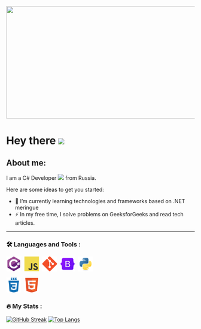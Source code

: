 <div align="center">
  <img src="https://media.giphy.com/media/v1.Y2lkPTc5MGI3NjExMGswand1d3Fud2FidmJmdzQyMnRqNDZlcmhqdTVnZTR3dGV5MXQ3MiZlcD12MV9pbnRlcm5hbF9naWZfYnlfaWQmY3Q9Zw/26tn33aiTi1jkl6H6/giphy.gif" width="600" height="300"/>
</div>
<h1>
  Hey there
  <img src="https://media.giphy.com/media/hvRJCLFzcasrR4ia7z/giphy.gif" width="30px"/>
</h1>

<h2>About me:</h2>
I am a C# Developer <img src="https://media.giphy.com/media/WUlplcMpOCEmTGBtBW/giphy.gif" width="30"> from Russia.


Here are some ideas to get you started:

-  :telescope: I’m currently learning technologies and frameworks based on .NET meringue
- :zap: In my free time, I solve problems on GeeksforGeeks and read tech articles.

---
### :hammer_and_wrench: Languages and Tools :
<div>
  <img src="https://raw.githubusercontent.com/devicons/devicon/1119b9f84c0290e0f0b38982099a2bd027a48bf1/icons/csharp/csharp-original.svg" title="Charp" alt="Charp" width="40" height="40"/>&nbsp;
  <img src="https://raw.githubusercontent.com/devicons/devicon/1119b9f84c0290e0f0b38982099a2bd027a48bf1/icons/javascript/javascript-original.svg" title="Javascript" alt="Javascript" width="40" height="40"/>&nbsp;
  <img src="https://raw.githubusercontent.com/devicons/devicon/1119b9f84c0290e0f0b38982099a2bd027a48bf1/icons/git/git-original.svg" title="Git" alt="Git" width="40" height="40"/>&nbsp;
  <img src="https://raw.githubusercontent.com/devicons/devicon/1119b9f84c0290e0f0b38982099a2bd027a48bf1/icons/bootstrap/bootstrap-original.svg" title="Bootstrap" alt="Bootstrap" width="40" height="40"/>&nbsp;
  <img src="https://raw.githubusercontent.com/devicons/devicon/1119b9f84c0290e0f0b38982099a2bd027a48bf1/icons/python/python-original.svg" title="Python" alt="Python" width="40" height="40"/>&nbsp;
  
  <img src="https://github.com/devicons/devicon/blob/master/icons/css3/css3-plain-wordmark.svg"  title="CSS3" alt="CSS" width="40" height="40"/>&nbsp;
  <img src="https://github.com/devicons/devicon/blob/master/icons/html5/html5-original.svg" title="HTML5" alt="HTML" width="40" height="40"/>&nbsp;

### :fire: My Stats :
[![GitHub Streak](http://github-readme-streak-stats.herokuapp.com?user=ITDrago&theme=dark&background=000000)](https://git.io/streak-stats)
[![Top Langs](https://github-readme-stats.vercel.app/api/top-langs/?username=ITDrago&layout=compact&theme=vision-friendly-dark)](https://github.com/anuraghazra/github-readme-stats)
